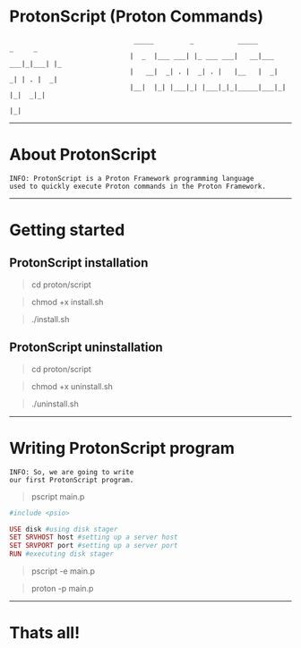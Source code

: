 # ProtonScript (Proton Commands)

                                   _____         _           _____         _     _   
                                  |  _  |___ ___| |_ ___ ___|   __|___ ___|_|___| |_ 
                                  |   __|  _| . |  _| . |   |__   |  _|  _| | . |  _|
                                  |__|  |_| |___|_| |___|_|_|_____|___|_| |_|  _|_|  
                                                                            |_|  
***

# About ProtonScript

    INFO: ProtonScript is a Proton Framework programming language
    used to quickly execute Proton commands in the Proton Framework.
   
***

# Getting started

## ProtonScript installation

> cd proton/script

> chmod +x install.sh

> ./install.sh

## ProtonScript uninstallation

> cd proton/script

> chmod +x uninstall.sh

> ./uninstall.sh

***

# Writing ProtonScript program

    INFO: So, we are going to write 
    our first ProtonScript program.
    
> pscript main.p

```ruby
#include <psio>

USE disk #using disk stager
SET SRVHOST host #setting up a server host
SET SRVPORT port #setting up a server port
RUN #executing disk stager
```

> pscript -e main.p

> proton -p main.p

***
    
# Thats all!
